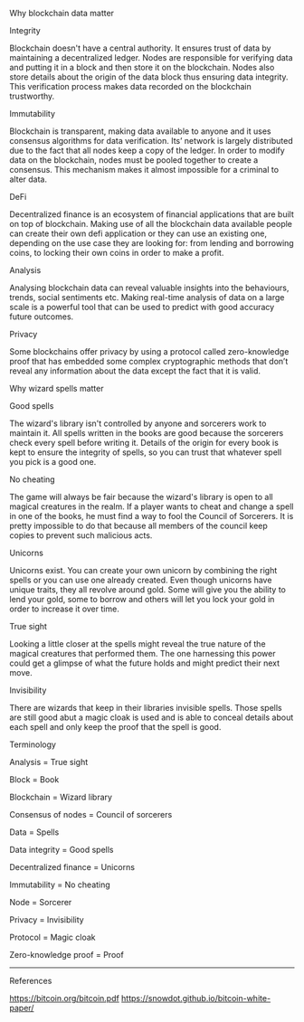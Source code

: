 Why blockchain data matter

Integrity

Blockchain doesn't have a central authority. It ensures trust of data by maintaining a decentralized ledger. Nodes are responsible for verifying data and putting it in a block and then store it on the blockchain. Nodes also store details about the origin of the data block thus ensuring data integrity. This verification process makes data recorded on the blockchain trustworthy.

Immutability

Blockchain is transparent, making data available to anyone and it uses consensus algorithms for data verification. Its’ network is largely distributed due to the fact that all nodes keep a copy of the ledger. In order to modify data on the blockchain, nodes must be pooled together to create a consensus. This mechanism makes it almost impossible for a criminal to alter data.

DeFi

Decentralized finance is an ecosystem of financial applications that are built on top of blockchain. Making use of all the blockchain data available people can create their own defi application or they can use an existing one, depending on the use case they are looking for: from lending and borrowing coins, to locking their own coins in order to make a profit.

Analysis

Analysing blockchain data can reveal valuable insights into the behaviours, trends, social sentiments etc. Making real-time analysis of data on a large scale is a powerful tool that can be used to predict with good accuracy future outcomes.

Privacy

Some blockchains offer privacy by using a protocol called zero-knowledge proof that has embedded some complex cryptographic methods that don’t reveal any information about the data except the fact that it is valid.

Why wizard spells matter

Good spells

The wizard's library isn't controlled by anyone and sorcerers work to maintain it. All spells written in the books are good because the sorcerers check every spell before writing it. Details of the origin for every book is kept to ensure the integrity of spells, so you can trust that whatever spell you pick is a good one.

No cheating

The game will always be fair because the wizard's library is open to all magical creatures in the realm. If a player wants to cheat and change a spell in one of the books, he must find a way to fool the Council of Sorcerers. It is pretty impossible to do that because all members of the council keep copies to prevent such malicious acts.

Unicorns

Unicorns exist. You can create your own unicorn by combining the right spells or you can use one already created. Even though unicorns have unique traits, they all revolve around gold. Some will give you the ability to lend your gold, some to borrow and others will let you lock your gold in order to increase it over time.

True sight

Looking a little closer at the spells might reveal the true nature of the magical creatures that performed them. The one harnessing this power could get a glimpse of what the future holds and might predict their next move.

Invisibility

There are wizards that keep in their libraries invisible spells. Those spells are still good abut a magic cloak is used and is able to conceal details about each spell and only keep the proof that the spell is good.

Terminology

Analysis = True sight

Block = Book

Blockchain = Wizard library

Consensus of nodes = Council of sorcerers

Data = Spells

Data integrity = Good spells

Decentralized finance = Unicorns

Immutability = No cheating

Node = Sorcerer

Privacy = Invisibility

Protocol = Magic cloak

Zero-knowledge proof = Proof

----------------------

References

https://bitcoin.org/bitcoin.pdf
https://snowdot.github.io/bitcoin-white-paper/